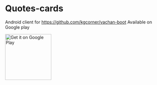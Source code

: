 # Quotes-cards
Android client for https://github.com/kgcorner/vachan-boot
Available on Google play 


<a href='https://play.google.com/store/apps/details?id=com.kgcorner.vachan&pcampaignid=MKT-Other-global-all-co-prtnr-py-PartBadge-Mar2515-1'><img alt='Get it on Google Play' src='https://play.google.com/intl/en_us/badges/images/generic/en_badge_web_generic.png' width="150" /></a>
